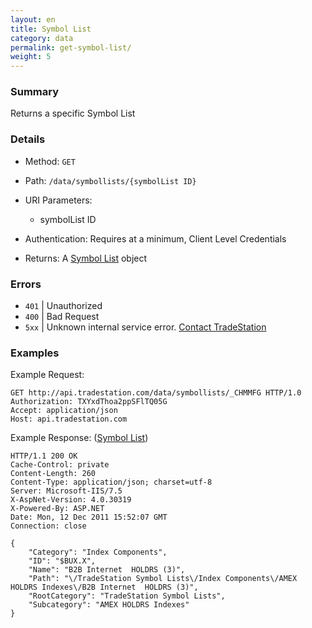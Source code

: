 ```yaml
---
layout: en
title: Symbol List
category: data
permalink: get-symbol-list/
weight: 5
---
```


### Summary

Returns a specific Symbol List

### Details

* Method: `GET`
* Path: `/data/symbollists/{symbolList ID}`
* URI Parameters:

  * symbolList ID
* Authentication: Requires at a minimum, Client Level Credentials
* Returns: A [Symbol List](../../objects/symbol-list) object

### Errors

* `401` | Unauthorized
* `400` | Bad Request
* `5xx` | Unknown internal service error. [Contact TradeStation](mailto:webapi@tradestation.com)

### Examples

Example Request:

    GET http://api.tradestation.com/data/symbollists/_CHMMFG HTTP/1.0
    Authorization: TXYxdThoa2ppSFlTQ05G
    Accept: application/json
    Host: api.tradestation.com

Example Response: ([Symbol List](../../objects/symbol-list))

    HTTP/1.1 200 OK
    Cache-Control: private
    Content-Length: 260
    Content-Type: application/json; charset=utf-8
    Server: Microsoft-IIS/7.5
    X-AspNet-Version: 4.0.30319
    X-Powered-By: ASP.NET
    Date: Mon, 12 Dec 2011 15:52:07 GMT
    Connection: close

    {
        "Category": "Index Components",
        "ID": "$BUX.X",
        "Name": "B2B Internet  HOLDRS (3)",
        "Path": "\/TradeStation Symbol Lists\/Index Components\/AMEX HOLDRS Indexes\/B2B Internet  HOLDRS (3)",
        "RootCategory": "TradeStation Symbol Lists",
        "Subcategory": "AMEX HOLDRS Indexes"
    }
